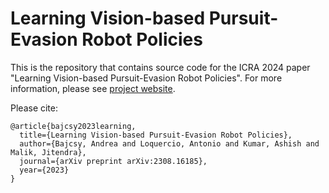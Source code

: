 # Learning Vision-based Pursuit-Evasion Robot Policies

This is the repository that contains source code for the ICRA 2024 paper "Learning Vision-based Pursuit-Evasion Robot Policies". For more information, please see [project website](https://abajcsy.github.io/vision-based-pursuit/).

Please cite:
```
@article{bajcsy2023learning,
  title={Learning Vision-based Pursuit-Evasion Robot Policies},
  author={Bajcsy, Andrea and Loquercio, Antonio and Kumar, Ashish and Malik, Jitendra},
  journal={arXiv preprint arXiv:2308.16185},
  year={2023}
}
```
